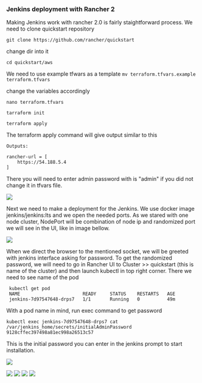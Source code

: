 ### Jenkins deployment with Rancher 2 ###

Making Jenkins work with rancher 2.0 is fairly staightforward process. We need to clone quickstart repository 

```git clone https://github.com/rancher/quickstart```

change dir into it 

```
cd quickstart/aws
```

We need to use example tfwars as a template
```mv terraform.tfvars.example terraform.tfvars```


change the variables accordingly 
```
nano terraform.tfvars
```


```
tarraform init

terraform apply
```
The terraform apply command will give output similar to this 
```
Outputs:

rancher-url = [
    https://54.188.5.4
]
```

There you will need to enter admin password with is "admin" if you did not change it in tfvars file. 

![](Deploy.gif)

Next we need to make a deployment for the Jenkins. We use docker image jenkins/jenkins:lts and we open the needed ports. As we stared with one node cluster, NodePort will be combination of node ip and randomized port we will see in the UI, like in image bellow. 

![](docker-image.png)


When we direct the browser to the mentioned socket, we will be greeted with jenkins interface asking for password. To get the randomized password, we will need to go in Rancher UI to Cluster >> quickstart (this is name of the cluster) and then launch kubectl in top right corner. There we need to see name of the pod




```
 kubectl get pod
 NAME                       READY     STATUS    RESTARTS   AGE
 jenkins-7d97547648-drps7   1/1       Running   0          49m 

```
With a pod name in mind, run exec command to get password

```
kubectl exec jenkins-7d97547648-drps7 cat /var/jenkins_home/secrets/initialAdminPassword
9128cffec397498a81ec998a26513c57
```



This is the initial password you can enter in the jenkins prompt to start installation. 

![](1-initial-pass.png)




![](2-select-plugins.png)
![](3-install-process.png)
![](4-create-admin.png)
![](5-jenkins-operational.png)
